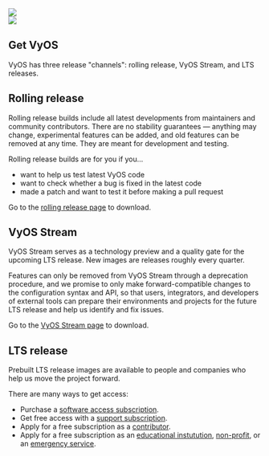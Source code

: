 <div class='get-page'>
  <section class='banner'>
    <div class='containerCustom'>
      <div class='left-shape'>
        <img src='/img/global/shape-left.svg' />
      </div>
      <div class='right-shape'>
        <img src='/img/global/shape-right.svg' />
      </div>

  <div class='banner-div'>

  # Get VyOS

  VyOS has three release "channels": rolling release, VyOS Stream, and LTS releases.

  </div>

  </div>
  </section>

  <section class='content-section'>
    <div class='content-div'>
      <div class='nightly-builds'>

  ## Rolling release

  Rolling release builds include all latest developments from maintainers and community contributors.
  There are no stability guarantees — anything may change, experimental features can be added,
  and old features can be removed at any time. They are meant for development and testing.

  Rolling release builds are for you if you...

  - want to help us test latest VyOS code
  - want to check whether a bug is fixed in the latest code
  - made a patch and want to test it before making a pull request

  Go to the [rolling release page](/get/nightly-builds) to download.

  </div>

  <div class="lts">

  ## VyOS Stream

  VyOS Stream serves as a technology preview and a quality gate for the upcoming LTS release.
  New images are releases roughly every quarter.

  Features can only be removed from VyOS Stream through a deprecation procedure,
  and we promise to only make forward-compatible changes to the configuration syntax
  and API, so that users, integrators, and developers of external tools
  can prepare their environments and projects for the future LTS release
  and help us identify and fix issues.

  Go to the [VyOS Stream page](/get/stream) to download.

  </div>

  <div class='lts'>

  ## LTS release

  Prebuilt LTS release images are available to people and companies who help us move the project
  forward.

  There are many ways to get access:

  - Purchase a [software access subscription](https://vyos.io/subscriptions/software/).
  - Get free access with a [support subscription](https://vyos.io/subscriptions/support/).
  - Apply for a free subscription as a [contributor](/get/contributor-subscriptions).
  - Apply for a free subscription as an
    [educational instutution](https://vyos.io/community/for-educational-institutions/),
    [non-profit](https://vyos.io/community/for-non-commercial-organizations/), or an
    [emergency service](http://vyos.io/community/for-first-responders/).

  </div>

  </section>

  <section class="form"> </section>

</div>

